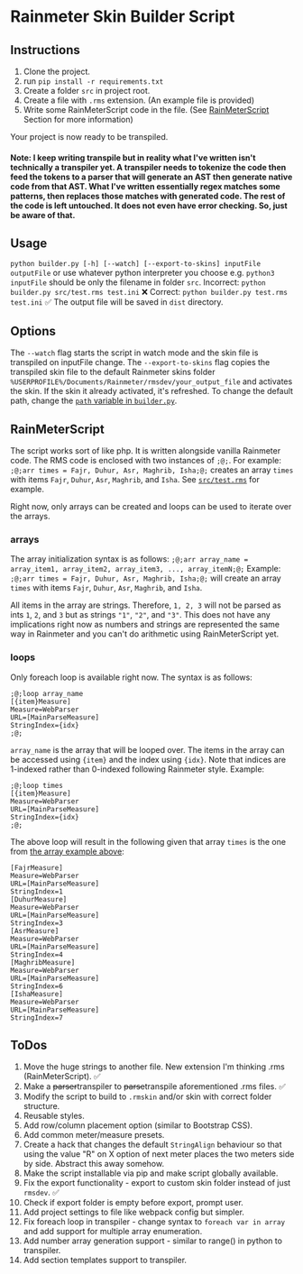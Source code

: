 # Rainmeter Skin Builder Script

## Instructions

1. Clone the project.
2. run `pip install -r requirements.txt`
3. Create a folder `src` in project root.
4. Create a file with `.rms` extension. (An example file is provided)
5. Write some RainMeterScript code in the file. (See [RainMeterScript](https://github.com/permafrost06/rm-skin-builder#rainmeterscript) Section for more information)

Your project is now ready to be transpiled.

#### Note: I keep writing transpile but in reality what I've written isn't technically a transpiler yet. A transpiler needs to tokenize the code then feed the tokens to a parser that will generate an AST then generate native code from that AST. What I've written essentially regex matches some patterns, then replaces those matches with generated code. The rest of the code is left untouched. It does not even have error checking. So, just be aware of that.

## Usage

`python builder.py [-h] [--watch] [--export-to-skins] inputFile outputFile`
or use whatever python interpreter you choose e.g. `python3`
`inputFile` should be only the filename in folder `src`.
Incorrect: `python builder.py src/test.rms test.ini` ❌
Correct: `python builder.py test.rms test.ini` ✅
The output file will be saved in `dist` directory.

## Options

The `--watch` flag starts the script in watch mode and the skin file is transpiled on inputFile change.
The `--export-to-skins` flag copies the transpiled skin file to the default Rainmeter skins folder `%USERPROFILE%/Documents/Rainmeter/rmsdev/your_output_file` and activates the skin. If the skin it already activated, it's refreshed. To change the default path, change the [`path` variable in `builder.py`](https://github.com/permafrost06/rm-skin-builder/blob/master/builder.py#L23).

## RainMeterScript

The script works sort of like php. It is written alongside vanilla Rainmeter code. The RMS code is enclosed with two instances of `;@;`. For example: `;@;arr times = Fajr, Duhur, Asr, Maghrib, Isha;@;` creates an array `times` with items `Fajr`, `Duhur`, `Asr`, `Maghrib`, and `Isha`. See [`src/test.rms`](https://github.com/permafrost06/rm-skin-builder/blob/master/src/test.rms) for example.

Right now, only arrays can be created and loops can be used to iterate over the arrays.

### arrays

The array initialization syntax is as follows:
`;@;arr array_name = array_item1, array_item2, array_item3, ..., array_itemN;@;`
Example: `;@;arr times = Fajr, Duhur, Asr, Maghrib, Isha;@;` will create an array `times` with items `Fajr`, `Duhur`, `Asr`, `Maghrib`, and `Isha`.

All items in the array are strings. Therefore, `1, 2, 3` will not be parsed as ints `1`, `2`, and `3` but as strings `"1"`, `"2"`, and `"3"`. This does not have any implications right now as numbers and strings are represented the same way in Rainmeter and you can't do arithmetic using RainMeterScript yet.

### loops

Only foreach loop is available right now. The syntax is as follows:

```
;@;loop array_name
[{item}Measure]
Measure=WebParser
URL=[MainParseMeasure]
StringIndex={idx}
;@;
```

`array_name` is the array that will be looped over. The items in the array can be accessed using `{item}` and the index using `{idx}`. Note that indices are 1-indexed rather than 0-indexed following Rainmeter style.
Example:

```
;@;loop times
[{item}Measure]
Measure=WebParser
URL=[MainParseMeasure]
StringIndex={idx}
;@;
```

The above loop will result in the following given that array `times` is the one from [the array example above](https://github.com/permafrost06/rm-skin-builder#arrays):

```
[FajrMeasure]
Measure=WebParser
URL=[MainParseMeasure]
StringIndex=1
[DuhurMeasure]
Measure=WebParser
URL=[MainParseMeasure]
StringIndex=3
[AsrMeasure]
Measure=WebParser
URL=[MainParseMeasure]
StringIndex=4
[MaghribMeasure]
Measure=WebParser
URL=[MainParseMeasure]
StringIndex=6
[IshaMeasure]
Measure=WebParser
URL=[MainParseMeasure]
StringIndex=7
```

## ToDos

1. Move the huge strings to another file. New extension I'm thinking .rms (RainMeterScript). ✅
2. Make a ~~parser~~transpiler to ~~parse~~transpile aforementioned .rms files. ✅
3. Modify the script to build to `.rmskin` and/or skin with correct folder structure.
4. Reusable styles.
5. Add row/column placement option (similar to Bootstrap CSS).
6. Add common meter/measure presets.
7. Create a hack that changes the default `StringAlign` behaviour so that using the value "R" on X option of next meter places the two meters side by side. Abstract this away somehow.
8. Make the script installable via pip and make script globally available.
9. Fix the export functionality - export to custom skin folder instead of just `rmsdev`. ✅
10. Check if export folder is empty before export, prompt user.
11. Add project settings to file like webpack config but simpler.
12. Fix foreach loop in transpiler - change syntax to `foreach var in array` and add support for multiple array enumeration.
13. Add number array generation support - similar to range() in python to transpiler.
14. Add section templates support to transpiler.
